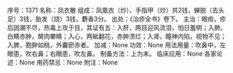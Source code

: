 序号：1371
名称：凤衣散
组成：凤凰衣（炒）、手指甲（炒）共2钱，蝉脱（去头足）3钱，胎发（烧）3钱，麝香3分。
出处：《治疹全书》卷下。
主治：眼疳。疹后因潮不尽，热毒上攻于目，其证有五：入肝，两目迎风流泪，怕日羞明；入肺，白睛赤肿，胬肉攀睛；入心，两眦翻花，赤肿溃烂；入肾，瞳神内陷，视物不见；入脾，胞肿如桃，外囊瘀赤者。
加减：None
功效：None
用法用量：吹鼻中，左眼患，吹右鼻；右眼患，吹左鼻。
制备方法：上为末。
临床应用：None
各家论述：None
用药禁忌：None
附注：None
